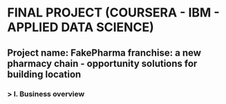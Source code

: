 # FINAL PROJECT (COURSERA - IBM - APPLIED DATA SCIENCE)  

##  Project name: **FakePharma franchise**:  a new pharmacy chain - opportunity solutions for building location

### > I. Business overview
>>